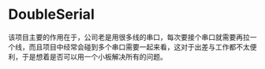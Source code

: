 # DoubleSerial
该项目主要的作用在于，公司老是用很多线的串口，每次要接个串口就需要再拉一个线，而且项目中经常会碰到多个串口需要一起来看，这对于出差与工作都不太便利，于是想着是否可以用一个小板解决所有的问题。

